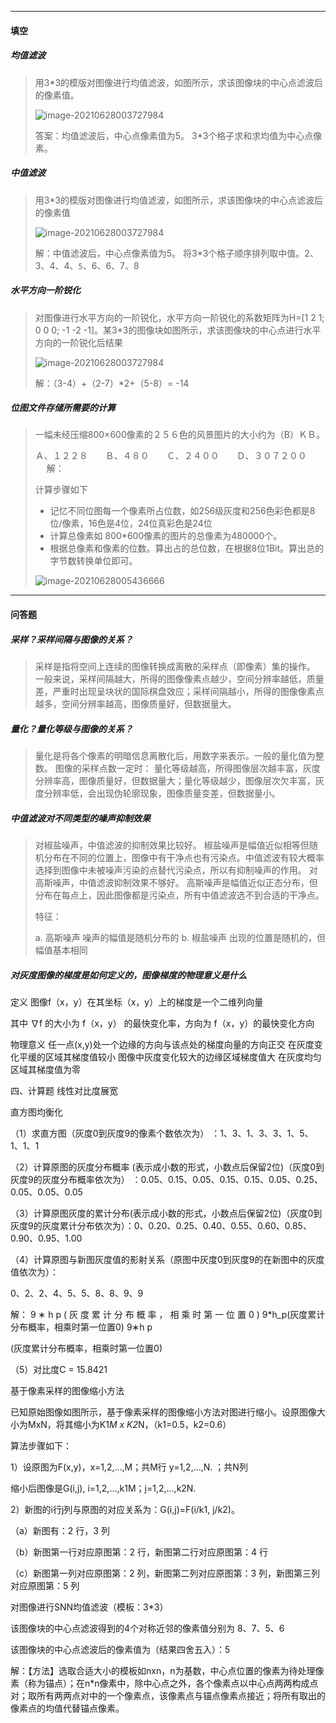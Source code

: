 -----

#### 填空

##### 均值滤波

> 用3*3的模版对图像进行均值滤波，如图所示，求该图像块的中心点滤波后的像素值。
>
> ![image-20210628003727984](https://gitee.com/p_pj/picgo/raw/master/img/20210628003728.png)
>
> 答案：均值滤波后，中心点像素值为5。 3*3个格子求和求均值为中心点像素。



##### 中值滤波

> 用3*3的模版对图像进行均值滤波，如图所示，求该图像块的中心点滤波后的像素值
>
> ![image-20210628003727984](https://gitee.com/p_pj/picgo/raw/master/img/20210628004030.png)
>
> 
>
> 解：中值滤波后，中心点像素值为5。 将3*3个格子顺序排列取中值。2、3、4、4、`5`、6、6、7、8

##### 水平方向一阶锐化

> 对图像进行水平方向的一阶锐化，水平方向一阶锐化的系数矩阵为H=[1 2 1; 0 0 0; -1 -2 -1]。某3*3的图像块如图所示，求该图像块的中心点进行水平方向的一阶锐化后结果
>
> ![image-20210628003727984](https://gitee.com/p_pj/picgo/raw/master/img/20210628004224.png)
>
> 解：（3-4）+（2-7）*2+（5-8）= -14

##### 位图文件存储所需要的计算

> 一幅未经压缩800×600像素的２５６色的风景图片的大小约为（B）ＫＢ。
>
> Ａ、１２２８　　Ｂ、４８０　　Ｃ、２４００　　Ｄ、３０７２００
> 　
> 解：
>
> 计算步骤如下
>
> - 记忆不同位图每一个像素所占位数，如256级灰度和256色彩色都是8位/像素，16色是4位，24位真彩色是24位
> - 计算总像素如 800*600像素的图片的总像素为480000个。
> - 根据总像素和像素的位数。算出占的总位数，在根据8位1Bit。算出总的字节数转换单位即可。
>
> ![image-20210628005436666](https://gitee.com/p_pj/picgo/raw/master/img/20210628005436.png)

------

#### 问答题

##### 采样？采样间隔与图像的关系？

> 采样是指将空间上连续的图像转换成离散的采样点（即像素）集的操作。
> 一般来说，采样间隔越大，所得的图像像素点越少，空间分辨率越低，质量差，严重时出现呈块状的国际棋盘效应；采样间隔越小，所得的图像像素点越多，空间分辨率越高，图像质量好，但数据量大。

##### 量化？量化等级与图像的关系？

> 量化是将各个像素的明暗信息离散化后，用数字来表示。一般的量化值为整数。
> 图像的采样点数一定时：
> 量化等级越高，所得图像层次越丰富，灰度分辨率高，图像质量好，但数据量大；量化等级越少，图像层次欠丰富，灰度分辨率低，会出现伪轮廓现象，图像质量变差，但数据量小。

##### **中值滤波对不同类型的噪声抑制效果**

> 对椒盐噪声，中值滤波的抑制效果比较好。
> 椒盐噪声是幅值近似相等但随机分布在不同的位置上，图像中有干净点也有污染点。中值滤波有较大概率选择到图像中未被噪声污染的点替代污染点，所以有抑制噪声的作用。
> 对高斯噪声，中值滤波抑制效果不够好。
> 高斯噪声是幅值近似正态分布，但分布在每点上，因此图像都是污染点，所有中值滤波选不到合适的干净点。
>
> 特征：
>
> a. 高斯噪声
> 噪声的幅值是随机分布的
> b. 椒盐噪声
> 出现的位置是随机的，但幅值基本相同

##### 对灰度图像的梯度是如何定义的，图像梯度的物理意义是什么

定义
图像f（x，y）在其坐标（x，y）上的梯度是一个二维列向量

其中 ∇f 的大小为 f（x，y） 的最快变化率，方向为 f（x，y）的最快变化方向

物理意义
任一点(x,y)处一个边缘的方向与该点处的梯度向量的方向正交
在灰度变化平缓的区域其梯度值较小
图像中灰度变化较大的边缘区域梯度值大
在灰度均匀区域其梯度值为零

四、计算题
线性对比度展宽



直方图均衡化

（1）求直方图（灰度0到灰度9的像素个数依次为） ：1、3、1、3、3、1、5、1、1、1

（2）计算原图的灰度分布概率 (表示成小数的形式，小数点后保留2位)（灰度0到灰度9的灰度分布概率依次为） ：0.05、0.15、0.05、0.15、0.15、0.05、0.25、0.05、0.05、0.05

（3）计算原图灰度的累计分布(表示成小数的形式，小数点后保留2位)（灰度0到灰度9的灰度累计分布依次为）：0、0.20、0.25、0.40、0.55、0.60、0.85、0.90、0.95、1.00

（4）计算原图与新图灰度值的影射关系（原图中灰度0到灰度9的在新图中的灰度值依次为）：

0、2、2、4、5、5、8、8、9、9

解：
9 ∗ h p ( 灰 度 累 计 分 布 概 率 ， 相 乘 时 第 一 位 置 0 ) 9*h_p(灰度累计分布概率，相乘时第一位置0)
9∗h 
p
	
 (灰度累计分布概率，相乘时第一位置0)

（5）对比度C = 15.8421




基于像素采样的图像缩小方法

已知原始图像如图所示，基于像素采样的图像缩小方法对图进行缩小。设原图像大小为MxN，将其缩小为K1*M x K2*N，（k1=0.5，k2=0.6）

算法步骤如下：

1）设原图为F(x,y)，x=1,2,…,M；共M行 y=1,2,…,N. ；共N列

缩小后图像是G(i,j), i=1,2,…,k1M；j=1,2,…,k2N.

2）新图的i行j列与原图的对应关系为：G(i,j)=F(i/k1, j/k2)。

（a）新图有：2 行，3 列

（b）新图第一行对应原图第：2 行，新图第二行对应原图第：4 行

（c）新图第一列对应原图第：2 列，新图第二列对应原图第：3 列，新图第三列对应原图第：5 列

对图像进行SNN均值滤波（模板：3*3）


该图像块的中心点滤波得到的4个对称近邻的像素值分别为 8、7、5、6

该图像块的中心点滤波后的像素值为（结果四舍五入）：5

解：【方法】选取合适大小的模板如nxn，n为基数，中心点位置的像素为待处理像素（称为锚点）；在n*n像素中，除中心点之外，各个像素点以中心点两两构成点对；取所有两两点对中的一个像素点，该像素点与锚点像素点接近；将所有取出的像素点的均值代替锚点像素。